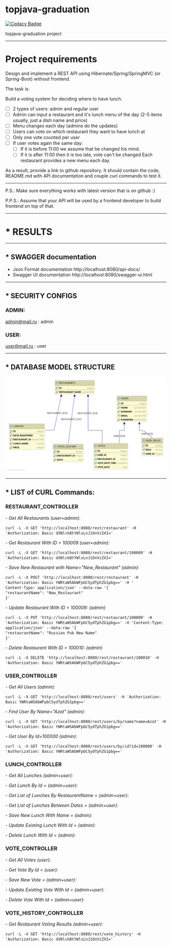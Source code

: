 # topjava-graduation

[![Codacy Badge](https://api.codacy.com/project/badge/Grade/4e46105892fe4b779679a35b1e631376)](https://app.codacy.com/gh/Azatick94/topjava-graduation?utm_source=github.com&utm_medium=referral&utm_content=Azatick94/topjava-graduation&utm_campaign=Badge_Grade_Settings)

topjava-graduation project

---

# Project requirements

Design and implement a REST API using Hibernate/Spring/SpringMVC (or Spring-Boot) without frontend.

The task is:

Build a voting system for deciding where to have lunch.

- [ ] 2 types of users: admin and regular user
- [ ] Admin can input a restaurant and it's lunch menu of the day (2-5 items usually, just a dish name and price)
- [ ] Menu changes each day (admins do the updates)
- [ ] Users can vote on which restaurant they want to have lunch at
- [ ] Only one vote counted per user
- [ ] If user votes again the same day:
    - [ ] If it is before 11:00 we assume that he changed his mind.
    - [ ] If it is after 11:00 then it is too late, vote can't be changed Each restaurant provides a new menu each day.

As a result, provide a link to github repository. It should contain the code, README.md with API documentation and
couple curl commands to test it.

---
P.S.: Make sure everything works with latest version that is on github :)

P.P.S.: Assume that your API will be used by a frontend developer to build frontend on top of that.

---

#    * RESULTS

---

##    * SWAGGER documentation

* Json Format documentation
  http://localhost:8080/api-docs/
* Swagger UI documentation
  http://localhost:8080/swagger-ui.html

---

##    * SECURITY CONFIGS

### ADMIN: <br>

admin@mail.ru : admin

### USER: <br>

user@mail.ru : user

---

##    * DATABASE MODEL STRUCTURE

![alt text](src/main/resources/static/images/voting_app_diagram.png)

[comment]: <> (- [Link to Postman Project File]&#40;config/topjava-graduation.postman_collection.json&#41;)

---

##    * LIST of CURL Commands:

### RESTAURANT_CONTROLLER

<i>- Get All Restaurants (user+admin):</i>

    curl -L -X GET 'http://localhost:8080/rest/restaurant' -H 'Authorization: Basic dXNlckBtYWlsLnJ1OnVzZXI='

<i>- Get Restaurant With ID = 100009 (user+admin):</i>

    curl -L -X GET 'http://localhost:8080/rest/restaurant/100009' -H 'Authorization: Basic dXNlckBtYWlsLnJ1OnVzZXI='

<i>- Save New Restaurant with Name="New_Restaurant" (admin):</i>

    curl -L -X POST 'http://localhost:8080/rest/restaurant' -H 'Authorization: Basic YWRtaW5AbWFpbC5ydTphZG1pbg==' -H '
    Content-Type: application/json' --data-raw '{
    "restaurantName": "New_Restaurant"
    }'

<i>- Update Restaurant With ID = 100009: (admin)</i>

    curl -L -X PUT 'http://localhost:8080/rest/restaurant/100009' -H 'Authorization: Basic YWRtaW5AbWFpbC5ydTphZG1pbg==' -H 'Content-Type: application/json' --data-raw '{
    "restaurantName": "Russian Pub New Name"
    }'

<i>- Delete Restaurant With ID = 100010: (admin)</i>

    curl -L -X DELETE 'http://localhost:8080/rest/restaurant/100010' -H 'Authorization: Basic YWRtaW5AbWFpbC5ydTphZG1pbg=='

### USER_CONTROLLER

<i>- Get All Users (admin):</i>

    curl -L -X GET 'http://localhost:8080/rest/users' -H 'Authorization: Basic YWRtaW5AbWFpbC5ydTphZG1pbg=='

<i>- Find User By Name="Azat" (admin):</i>

    curl -L -X GET 'http://localhost:8080/rest/users/by/name?name=Azat' -H 'Authorization: Basic YWRtaW5AbWFpbC5ydTphZG1pbg=='

<i>- Get User By Id=100000 (admin):</i>

    curl -L -X GET 'http://localhost:8080/rest/users/by/id?id=100000' -H 'Authorization: Basic YWRtaW5AbWFpbC5ydTphZG1pbg=='

### LUNCH_CONTROLLER

<i>- Get All Lunches (admin+user):</i>

<i>- Get Lunch By Id =  (admin+user):</i>

<i>- Get List of Lunches By RestaurantName =  (admin+user):</i>

<i>- Get List of Lunches Between Dates =  (admin+user):</i>

<i>- Save New Lunch With Name =  (admin):</i>

<i>- Update Existing Lunch With Id =  (admin):</i>

<i>- Delete Lunch With Id =   (admin):</i>

### VOTE_CONTROLLER

<i>- Get All Votes (user):</i>

<i>- Get Vote By Id =  (user):</i>

<i>- Save New Vote =  (admin+user):</i>

<i>- Update Existing Vote With Id =  (admin+user):</i>

<i>- Delete Vote With Id =   (admin+user):</i>

### VOTE_HISTORY_CONTROLLER

<i>- Get Restaurant Voting Results (admin+user):</i>

    curl -L -X GET 'http://localhost:8080/rest/vote_history' -H 'Authorization: Basic dXNlckBtYWlsLnJ1OnVzZXI='

